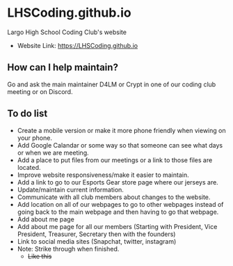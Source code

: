 # LHSCoding.github.io
Largo High School Coding Club's website
* Website Link: https://LHSCoding.github.io
## How can I help maintain?
Go and ask the main maintainer D4LM or Crypt in one of our coding club meeting or on Discord.
## To do list
  * Create a mobile version or make it more phone friendly when viewing on your phone.
  * Add Google Calandar or some way so that someone can see what days or when we are meeting.
  * Add a place to put files from our meetings or a link to those files are located.
  * Improve website responsiveness/make it easier to maintain.
  * Add a link to go to our Esports Gear store page where our jerseys are.
  * Update/maintain current information.
  * Communicate with all club members about changes to the website.
  * Add location on all of our webpages to go to other webpages instead of going back to the main webpage and then having to go that webpage.
  * Add about me page
  * Add about me page for all our members (Starting with President, Vice President, Treasurer, Secretary then with the founders)
  * Link to social media sites (Snapchat, twitter, instagram)
  * Note: Strike through when finished.
    * ~~Like this~~
